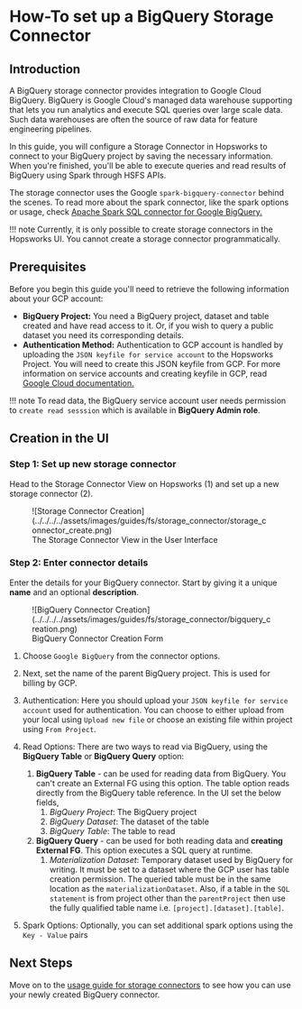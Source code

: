 # How-To set up a BigQuery Storage Connector

## Introduction

A BigQuery storage connector provides integration to Google Cloud BigQuery.
BigQuery is Google Cloud's managed data warehouse supporting that lets you run analytics and 
execute SQL queries over large scale data. Such data warehouses are often the source of raw data for feature 
engineering pipelines.

In this guide, you will configure a Storage Connector in Hopsworks to connect to your BigQuery project by saving the
necessary information.
When you're finished, you'll be able to execute queries and read results of BigQuery using Spark through 
HSFS APIs.

The storage connector uses the Google `spark-bigquery-connector` behind the scenes.
To read more about the spark connector, like the spark options or usage, check [Apache Spark SQL connector for Google BigQuery.](https://github.com/GoogleCloudDataproc/spark-bigquery-connector#usage
'github.com/GoogleCloudDataproc/spark-bigquery-connector')

!!! note
        Currently, it is only possible to create storage connectors in the Hopsworks UI. You cannot create a storage connector programmatically.

## Prerequisites

Before you begin this guide you'll need to retrieve the following information about your GCP account:

- **BigQuery Project:** You need a BigQuery project, dataset and table created and have read access to it. Or, if 
  you wish to query a public dataset you need its corresponding details.
- **Authentication Method:** Authentication to GCP account is handled by uploading the `JSON keyfile for service
  account` to the Hopsworks Project. You will need to create this JSON keyfile from GCP. For more information on
  service accounts
  and creating keyfile in GCP, read [Google Cloud documentation.](https://cloud.google.com/docs/authentication/production#create_service_account
  'creating service account keyfile')

!!! note
        To read data, the BigQuery service account user needs permission to `create read sesssion` which is available in **BigQuery Admin role**.

## Creation in the UI
### Step 1: Set up new storage connector

Head to the Storage Connector View on Hopsworks (1) and set up a new storage connector (2).

<figure markdown>
  ![Storage Connector Creation](../../../../assets/images/guides/fs/storage_connector/storage_connector_create.png)
  <figcaption>The Storage Connector View in the User Interface</figcaption>
</figure>


### Step 2: Enter connector details
Enter the details for your BigQuery connector. Start by giving
it a unique **name** and an optional
**description**.

<figure markdown>
  ![BigQuery Connector Creation](../../../../assets/images/guides/fs/storage_connector/bigquery_creation.png)
  <figcaption>BigQuery Connector Creation Form</figcaption>
</figure>

1. Choose `Google BigQuery` from the connector options.
2. Next, set the name of the parent BigQuery project. This is used for billing by GCP.
3. Authentication: Here you should upload your `JSON keyfile for service 
   account` used for authentication. You can choose to either
   upload from your local using `Upload new file` or choose an existing file within project using `From Project`.
4. Read Options: There are two ways to read via BigQuery, using the **BigQuery Table** or **BigQuery Query** option:
   
      1. **BigQuery Table** - can be used for reading data from BigQuery. You can't create an External FG using this option. The table option reads directly from the BigQuery table reference. In the UI set the below fields, 
         1. *BigQuery Project*: The BigQuery project
         2. *BigQuery Dataset*: The dataset of the table
         3. *BigQuery Table*: The table to read
      2. **BigQuery Query** - can be used for both reading data and **creating External FG**. This option executes a SQL query at runtime.
         1. *Materialization Dataset*: Temporary dataset used by BigQuery for writing. It must be set to a dataset where the GCP user has table creation permission. The queried table must be in the same location as the `materializationDataset`. Also, if a table in the `SQL statement` is from project other than the `parentProject` then use the fully qualified table name i.e. `[project].[dataset].[table]`.

5. Spark Options: Optionally, you can set additional spark options using the `Key - Value` pairs
## Next Steps

Move on to the [usage guide for storage connectors](../usage.md) to see how you can use your newly created BigQuery 
connector.